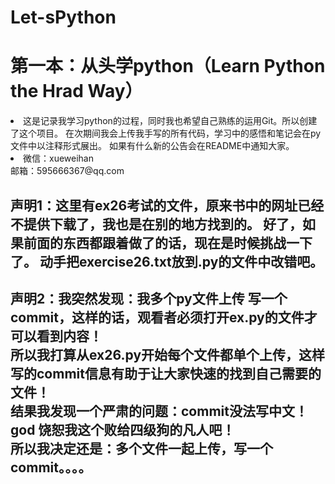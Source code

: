 # Let-sPython
<h1>第一本：从头学python（Learn Python the Hrad Way）</h1>
<p>
	<li>
这是记录我学习python的过程，同时我也希望自己熟练的运用Git。所以创建了这个项目。
在次期间我会上传我手写的所有代码，学习中的感悟和笔记会在py文件中以注释形式展出。
如果有什么新的公告会在README中通知大家。
	</li>
	<li>
        微信：xueweihan<br>
        邮箱：595666367@qq.com
	</li>
	<h2>
        声明1：这里有ex26考试的文件，原来书中的网址已经不提供下载了，我也是在别的地方找到的。
		好了，如果前面的东西都跟着做了的话，现在是时候挑战一下了。
		动手把exercise26.txt放到.py的文件中改错吧。
	<h2>
</p>

<p>
	<h2>
	声明2：我突然发现：我多个py文件上传 写一个commit，这样的话，观看者必须打开ex.py的文件才可以看到内容！
	<br>
	所以我打算从ex26.py开始每个文件都单个上传，这样写的commit信息有助于让大家快速的找到自己需要的文件！
	<br>
	结果我发现一个严肃的问题：commit没法写中文！ god 饶恕我这个败给四级狗的凡人吧！<br>
	<strong>所以我决定还是：多个文件一起上传，写一个commit。。。。
	</h2>
</p>